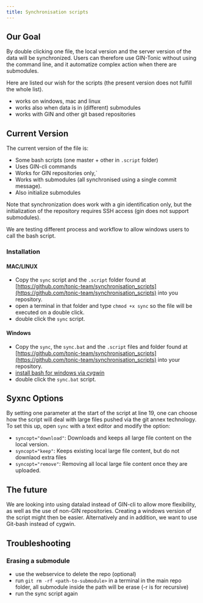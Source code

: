 ```yaml
---
title: Synchronisation scripts
---
```


## Our Goal

By double clicking one file, the local version and the server version of
the data will be synchronized.
Users can therefore use GIN-Tonic without using the command line,
and it automatize complex action when there are submodules.

Here are listed our wish for the scripts
(the present version does not fulfill the whole list).

- works on windows, mac and linux
- works also when data is in (different) submodules
- works with GIN and other git based repositories

## Current Version

The current version of the file is:

- Some bash scripts (one master + other in `.script` folder)
- Uses GIN-cli commands
- Works for GIN repositories only,`
- Works with submodules (all synchronised using a single commit message).
- Also initialize submodules

Note that synchronization does work with a gin identification only,
but the initialization of the repository requires SSH access
(gin does not support submodules).

We are testing different process and workflow to allow windows users to call the bash script.

### Installation

#### MAC/LINUX

- Copy the `sync` script and the `.script` folder found at [https://github.com/tonic-team/synchronisation_scripts](https://github.com/tonic-team/synchronisation_scripts) into you repository.
- open a terminal in that folder and type `chmod +x sync` so the file will be executed on a double click.
- double click the `sync` script.

#### Windows

- Copy the `sync`, the `sync.bat` and the `.script` files and folder found at [https://github.com/tonic-team/synchronisation_scripts](https://github.com/tonic-team/synchronisation_scripts) into your repository.
- [install bash for windows via cygwin](https://github.com/tonic-team/synchronisation_scripts/blob/main/windows-workflow.md)
- double click the `sync.bat` script.

## Syxnc Options

By setting one parameter at the start of the script at line 19, one can choose
how the script will deal with large files pushed via the git annex technology.
To set this up, open `sync` with a text editor and modify the option:

- `syncopt="download"`: Downloads and keeps all large file content on the local version.
- `syncopt="keep"`: Keeps existing local large file content, but do not downlaod extra files
- `syncopt="remove"`: Removing all local large file content once they are uploaded.

## The future

We are looking into using datalad instead of GIN-cli to allow more flexibility,
as well as the use of non-GIN repositories.
Creating a windows version of the script might then be easier.
Alternatively and in addition, we want to use Git-bash instead of cygwin.

## Troubleshooting

### Erasing a submodule

- use the webservice to delete the repo (optional)
- run `git rm -rf <path-to-submodule>` in a terminal in the main repo folder,
  all submodule inside the path will be erase (-r is for recursive)
- run the sync script again
